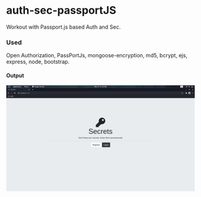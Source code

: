 # auth-sec-passportJS
Workout with Passport.js based Auth and Sec.

### Used

Open Authorization, PassPortJs, mongoose-encryption, md5, bcrypt, ejs, express, node, bootstrap. 

#### Output

![Image-1](./images/1.png "Home Screen")
